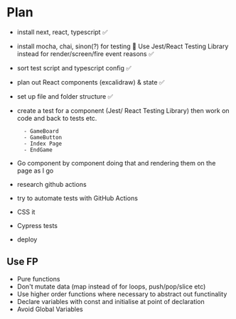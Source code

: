 # Plan

- install next, react, typescript ✅ 
- install mocha, chai, sinon(?) for testing 🚫 Use Jest/React Testing Library instead for render/screen/fire event reasons ✅ 
- sort test script and typescript config ✅
- plan out React components (excalidraw) & state ✅
- set up file and folder structure ✅
- create a test for a component (Jest/ React Testing Library) then work on code and back to tests etc.

        - GameBoard
        - GameButton
        - Index Page
        - EndGame
        
- Go component by component doing that and rendering them on the page as I go
- research github actions
- try to automate tests with GitHub Actions
- CSS it
- Cypress tests
- deploy


## Use FP
- Pure functions
- Don't mutate data (map instead of for loops, push/pop/slice etc)
- Use higher order functions where necessary to abstract out functinality
- Declare variables with const and initialise at point of declaration
- Avoid Global Variables
